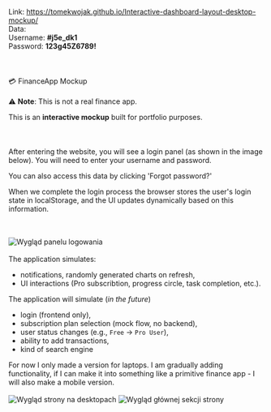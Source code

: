Link: https://tomekwojak.github.io/Interactive-dashboard-layout-desktop-mockup/
<br>
Data:<br>
Username: **#j5e_dk1**
<br>
Password: **123g45Z6789!**
<br><br>
<br>
<br>
💳 FinanceApp Mockup<br><br>
⚠️ **Note**: This is not a real finance app.


This is an **interactive mockup** built for portfolio purposes.
<br>
<br>
<br>
<br>
After entering the website, you will see a login panel (as shown in the image below). You will need to enter your username and password.


You can also access this data by clicking 'Forgot password?'


When we complete the login process the browser stores the user's login state in localStorage, and the UI updates dynamically based on this information.

<br><br>
![Wygląd panelu logowania](https://i.imgur.com/SN2SfMj.png)
<br><br>
The application simulates: 
- notifications, randomly generated charts on refresh,
- UI interactions (Pro subscribtion, progress circle, task completion, etc.).

The application will simulate (*in the future*)
- login (frontend only),
- subscription plan selection (mock flow, no backend),
- user status changes (e.g., `Free` → `Pro User`),
- ability to add transactions,
- kind of search engine


For now I only made a version for laptops. I am gradually adding functionality, if I can make it into something like a primitive finance app - I will also make a mobile version.
<br><br>
![Wygląd strony na desktopach](https://i.imgur.com/ZLRH5JH.png)
![Wygląd głównej sekcji strony](https://i.imgur.com/sKt4uYo.png)
